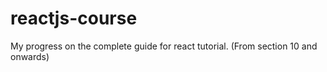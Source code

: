 # reactjs-course
My progress on the complete guide for react tutorial. (From section 10 and onwards)
